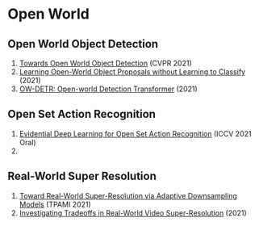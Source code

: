 # Open World
## Open World Object Detection
1. [Towards Open World Object Detection](https://arxiv.org/abs/2103.02603) (CVPR 2021)
2. [Learning Open-World Object Proposals without Learning to Classify](https://arxiv.org/abs/2108.06753) (2021)
3. [OW-DETR: Open-world Detection Transformer](https://arxiv.org/abs/2112.01513) (2021)


## Open Set Action Recognition
1. [Evidential Deep Learning for Open Set Action Recognition](https://arxiv.org/abs/2107.10161) (ICCV 2021 Oral)
2. 

## Real-World Super Resolution
1. [Toward Real-World Super-Resolution via Adaptive Downsampling Models](https://arxiv.org/abs/2109.03444) (TPAMI 2021)
2. [Investigating Tradeoffs in Real-World Video Super-Resolution](https://arxiv.org/abs/2111.12704) (2021)


